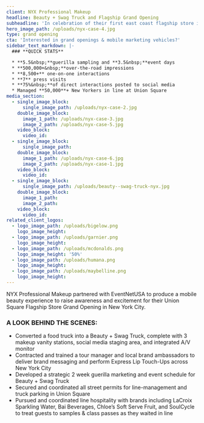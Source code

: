```yaml
---
client: NYX Professional Makeup
headline: Beauty + Swag Truck and Flagship Grand Opening
subheadline: 'In celebration of their first east coast flagship store in Union Square, NYX Professional Makeup enlisted EventNetUSA to deliver Beauty + Swag to makeup lovers across New York City.'
hero_image_path: /uploads/nyx-case-4.jpg
type: grand opening
cta: 'Interested in grand openings & mobile marketing vehicles?'
sidebar_text_markdown: |-
  ### **QUICK STATS**

  * **5.5&nbsp;**guerilla sampling and **3.5&nbsp;**event days
  * **500,000+&nbsp;**over-the-road impressions
  * **8,500+** one-on-one interactions
  * **7** press visits
  * **75%&nbsp;**of direct interactions posted to social media
  * Managed **50,000**+ New Yorkers in line at Union Square
media_section:
  - single_image_block:
      single_image_path: /uploads/nyx-case-2.jpg
    double_image_block:
      image_1_path: /uploads/nyx-case-3.jpg
      image_2_path: /uploads/nyx-case-5.jpg
    video_block:
      video_id:
  - single_image_block:
      single_image_path:
    double_image_block:
      image_1_path: /uploads/nyx-case-6.jpg
      image_2_path: /uploads/nyx-case-1.jpg
    video_block:
      video_id:
  - single_image_block:
      single_image_path: /uploads/beauty--swag-truck-nyx.jpg
    double_image_block:
      image_1_path:
      image_2_path:
    video_block:
      video_id:
related_client_logos:
  - logo_image_path: /uploads/bigelow.png
    logo_image_height:
  - logo_image_path: /uploads/garnier.png
    logo_image_height:
  - logo_image_path: /uploads/mcdonalds.png
    logo_image_height: '50%'
  - logo_image_path: /uploads/humana.png
    logo_image_height:
  - logo_image_path: /uploads/maybelline.png
    logo_image_height:
---
```



NYX Professional Makeup partnered with EventNetUSA to produce a mobile beauty experience to raise awareness and excitement for their Union Square Flagship Store Grand Opening in New York City.

### **A LOOK BEHIND THE SCENES:**

* Converted a food truck into a Beauty + Swag Truck, complete with 3 makeup vanity stations, social media staging area, and integrated A/V monitor
* Contracted and trained a tour manager and local brand ambassadors to deliver brand messaging and perform Express Lip Touch-Ups across New York City
* Developed a strategic 2 week guerilla marketing and event schedule for Beauty + Swag Truck
* Secured and coordinated all street permits for line-management and truck parking in Union Square
* Pursued and coordinated line hospitality with brands including LaCroix Sparkling Water, Bai Beverages, Chloe’s Soft Serve Fruit, and SoulCycle to treat guests to samples & class passes as they waited in line